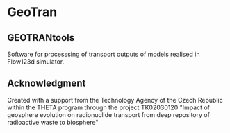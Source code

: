 # GeoTran

## GEOTRANtools
Software for processsing of transport outputs of models realised in Flow123d simulator.

## Acknowledgment
Created with a support from the Technology Agency of the Czech Republic within the THETA program through the project TK02030120 "Impact of geosphere evolution on radionuclide transport from deep repository of radioactive waste to biosphere"
